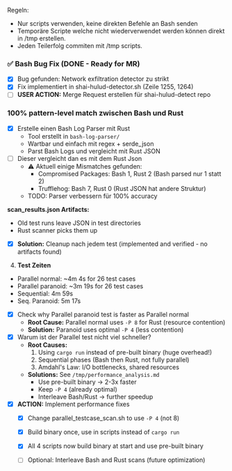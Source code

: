 Regeln:
- Nur scripts verwenden, keine direkten Befehle an Bash senden
- Temporäre Scripte welche nicht wiederverwendet werden können direkt in /tmp erstellen. 
- Jeden Teilerfolg commiten mit /tmp scripts.

###  ✅ Bash Bug Fix (DONE - Ready for MR)
- [x] Bug gefunden: Network exfiltration detector zu strikt
- [x] Fix implementiert in shai-hulud-detector.sh (Zeile 1255, 1264)
- [ ] **USER ACTION:** Merge Request erstellen für shai-hulud-detect repo

### 100% pattern-level match zwischen Bash und Rust
- [x] Erstelle einen Bash Log Parser mit Rust
   - Tool erstellt in `bash-log-parser/`
   - Wartbar und einfach mit regex + serde_json
   - Parst Bash Logs und vergleicht mit Rust JSON
- [ ] Dieser vergleicht dan es mit dem Rust Json
   - ⚠️ Aktuell einige Mismatches gefunden:
     - Compromised Packages: Bash 1, Rust 2 (Bash parsed nur 1 statt 2)
     - Trufflehog: Bash 7, Rust 0 (Rust JSON hat andere Struktur)
   - TODO: Parser verbessern für 100% accuracy

**scan_results.json Artifacts:**
   - Old test runs leave JSON in test directories
   - Rust scanner picks them up
   - [x] **Solution:** Cleanup nach jedem test (implemented and verified - no artifacts found)

4. **Test Zeiten**
- Parallel normal: ~4m 4s for 26 test cases
- Parallel paranoid: ~3m 19s for 26 test cases
- Sequential: 4m 59s 
- Seq. Paranoid: 5m 17s
- [x] Check why Parallel paranoid test is faster as Parallel normal
  - **Root Cause:** Parallel normal uses `-P 8` for Rust (resource contention)
  - **Solution:** Paranoid uses optimal `-P 4` (less contention)
- [x] Warum ist der Parallel test nicht viel schneller?
  - **Root Causes:** 
    1. Using `cargo run` instead of pre-built binary (huge overhead!)
    2. Sequential phases (Bash then Rust, not fully parallel)
    3. Amdahl's Law: I/O bottlenecks, shared resources
  - **Solutions:** See `/tmp/performance_analysis.md`
    - Use pre-built binary → 2-3x faster
    - Keep `-P 4` (already optimal)
    - Interleave Bash/Rust → further speedup
- [x] **ACTION:** Implement performance fixes
  - [x] Change parallel_testcase_scan.sh to use `-P 4` (not 8)
  - [x] Build binary once, use in scripts instead of `cargo run`
  - [x] All 4 scripts now build binary at start and use pre-built binary
  - [ ] Optional: Interleave Bash and Rust scans (future optimization)

